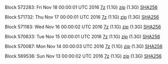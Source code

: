 Block 572283: Fri Nov 18 00:00:01 UTC 2016 [7z](https://transfer.sh/123NnR/bootstrap.dat.20161118.7z) (1.1G) [zip](https://transfer.sh/6Saax/bootstrap.dat.20161118.zip) (1.3G) [SHA256](https://transfer.sh/nOaJZ/sha256.txt)

Block 571732: Thu Nov 17 00:00:01 UTC 2016 [7z](https://transfer.sh/XluPa/bootstrap.dat.20161117.7z) (1.1G) [zip](https://transfer.sh/5fMkK/bootstrap.dat.20161117.zip) (1.3G) [SHA256](https://transfer.sh/10InZ8/sha256.txt)

Block 571183: Wed Nov 16 00:00:02 UTC 2016 [7z](https://transfer.sh/SsQU7/bootstrap.dat.20161116.7z) (1.1G) [zip](https://transfer.sh/jfvD2/bootstrap.dat.20161116.zip) (1.3G) [SHA256](https://transfer.sh/4fexj/sha256.txt)

Block 570633: Tue Nov 15 00:00:01 UTC 2016 [7z](https://transfer.sh/9V68e/bootstrap.dat.20161115.7z) (1.1G) [zip](https://transfer.sh/LX6Dz/bootstrap.dat.20161115.zip) (1.3G) [SHA256](https://transfer.sh/IOVgj/sha256.txt)

Block 570087: Mon Nov 14 00:00:03 UTC 2016 [7z](https://transfer.sh/HR5EY/bootstrap.dat.20161114.7z) (1.1G) [zip](https://transfer.sh/KVh2b/bootstrap.dat.20161114.zip) (1.3G) [SHA256](https://transfer.sh/NPNMe/sha256.txt)

Block 569536: Sun Nov 13 00:00:02 UTC 2016 [7z](https://transfer.sh/nXPV9/bootstrap.dat.20161113.7z) (1.1G) [zip](https://transfer.sh/RCR4b/bootstrap.dat.20161113.zip) (1.3G) [SHA256](https://transfer.sh/bR02j/sha256.txt)
